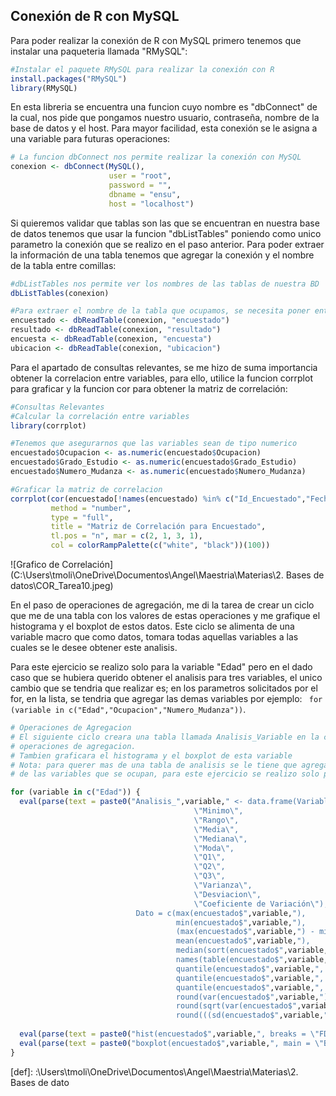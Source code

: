 ## Conexión de R con MySQL

Para poder realizar la conexión de R con MySQL primero tenemos que instalar una paqueteria llamada "RMySQL":

```R
#Instalar el paquete RMySQL para realizar la conexión con R
install.packages("RMySQL")
library(RMySQL)
```

En esta libreria se encuentra una funcion cuyo nombre es "dbConnect" de la cual, nos pide que pongamos nuestro usuario, contraseña, nombre de la base de datos y el host. Para mayor facilidad, esta conexión se le asigna a una variable para futuras operaciones:

```R
# La funcion dbConnect nos permite realizar la conexión con MySQL
conexion <- dbConnect(MySQL(),
                      user = "root",
                      password = "",
                      dbname = "ensu",
                      host = "localhost")
```

Si quieremos validar que tablas son las que se encuentran en nuestra base de datos tenemos que usar la funcion "dbListTables" poniendo como unico parametro la conexión que se realizo en el paso anterior. Para poder extraer la información de una tabla tenemos que agregar la conexión y el nombre de la tabla entre comillas:

```R
#dbListTables nos permite ver los nombres de las tablas de nuestra BD
dbListTables(conexion)

#Para extraer el nombre de la tabla que ocupamos, se necesita poner entre "" el nombre de esta
encuestado <- dbReadTable(conexion, "encuestado")
resultado <- dbReadTable(conexion, "resultado")
encuesta <- dbReadTable(conexion, "encuesta")
ubicacion <- dbReadTable(conexion, "ubicacion")
```

Para el apartado de consultas relevantes, se me hizo de suma importancia obtener la correlacion entre variables, para ello, utilice la funcion corrplot para graficar y la funcion cor para obtener la matriz de correlación:

```R
#Consultas Relevantes
#Calcular la correlación entre variables
library(corrplot)

#Tenemos que asegurarnos que las variables sean de tipo numerico
encuestado$Ocupacion <- as.numeric(encuestado$Ocupacion) 
encuestado$Grado_Estudio <- as.numeric(encuestado$Grado_Estudio)
encuestado$Numero_Mudanza <- as.numeric(encuestado$Numero_Mudanza)

#Graficar la matriz de correlacion 
corrplot(cor(encuestado[!names(encuestado) %in% c("Id_Encuestado","Fecha_Nacimiento","Id_Ubicacion")]),
         method = "number",
         type = "full",
         title = "Matriz de Correlación para Encuestado",
         tl.pos = "n", mar = c(2, 1, 3, 1),
         col = colorRampPalette(c("white", "black"))(100))
```

![Grafico de Correlación](C:\Users\tmoli\OneDrive\Documentos\Angel\Maestria\Materias\2. Bases de datos\COR_Tarea10.jpeg)


En el paso de operaciones de agregación, me di la tarea de crear un ciclo que me de una tabla con los valores de estas operaciones y me grafique el histograma y el boxplot de estos datos. Este ciclo se alimenta de una variable macro que como datos, tomara todas aquellas variables a las cuales se le desee obtener este analisis. 

Para este ejercicio se realizo solo para la variable "Edad" pero en el dado caso que se hubiera querido obtener el analisis para tres variables, el unico cambio que se tendria que realizar es; en los parametros solicitados por el for, en la lista, se tendria que agregar las demas variables por ejemplo: ``` for (variable in c("Edad","Ocupacion","Numero_Mudanza"))```.

```R
# Operaciones de Agregacion
# El siguiente ciclo creara una tabla llamada Analisis_Variable en la cual, contendra difetentes
# operaciones de agregacion.
# Tambien graficara el histograma y el boxplot de esta variable
# Nota: para querer mas de una tabla de analisis se le tiene que agregar al for el nombre
# de las variables que se ocupan, para este ejercicio se realizo solo para 1

for (variable in c("Edad")) {
  eval(parse(text = paste0("Analisis_",variable," <- data.frame(Variable = c(\"Maximo\",
                                         \"Minimo\",
                                         \"Rango\",
                                         \"Media\",
                                         \"Mediana\",
                                         \"Moda\",
                                         \"Q1\",
                                         \"Q2\",
                                         \"Q3\",
                                         \"Varianza\",
                                         \"Desviacion\",
                                         \"Coeficiente de Variación\"),
                            Dato = c(max(encuestado$",variable,"),
                                     min(encuestado$",variable,"),
                                     (max(encuestado$",variable,") - min(encuestado$",variable,")),
                                     mean(encuestado$",variable,"),
                                     median(sort(encuestado$",variable,")),
                                     names(table(encuestado$",variable,"))[table(encuestado$",variable,") == max(table(encuestado$",variable,"))],
                                     quantile(encuestado$",variable,", 0.25),
                                     quantile(encuestado$",variable,", 0.5),
                                     quantile(encuestado$",variable,", 0.75),
                                     round(var(encuestado$",variable,"),3),
                                     round(sqrt(var(encuestado$",variable,")),3),
                                     round(((sd(encuestado$",variable,") / mean(encuestado$",variable,")) * 100),3)))")))
  
  eval(parse(text = paste0("hist(encuestado$",variable,", breaks = \"FD\", main = \"Histograma de ",variable,"\", xlab = \"",variable,"\", ylab = \"Frecuencia\")")))
  eval(parse(text = paste0("boxplot(encuestado$",variable,", main = \"Boxplot de ",variable,"\", ylab = \"",variable,"\")")))
}
```


[def]: :\Users\tmoli\OneDrive\Documentos\Angel\Maestria\Materias\2. Bases de dato